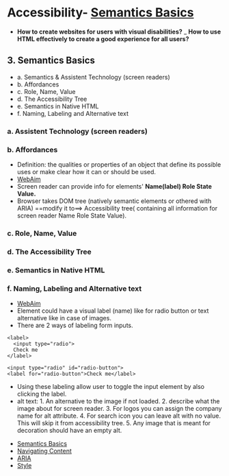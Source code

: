 # Accessibility- [Semantics Basics](#3-semantics-basics)

- __How to create websites for users with visual disabilities?__
_ __How to use HTML effectively to create a good experience for all users?__

## 3. Semantics Basics
- a. Semantics & Assistent Technology (screen readers)
- b. Affordances
- c. Role, Name, Value
- d. The Accessibility Tree
- e. Semantics in Native HTML
- f. Naming, Labeling and Alternative text


### a. Assistent Technology (screen readers)

### b. Affordances
- Definition: the qualities or properties of an object that define its possible uses or make clear how it can or should be used.
- [WebAim](https://www.w3.org/TR/UNDERSTANDING-WCAG20/ensure-compat-rsv.html)
- Screen reader can provide info for elements' **Name(label) Role State Value.**
- Browser takes DOM tree (natively semantic elements or othered with ARIA)  ==modify it to==> Accessibility tree( containing all information for screen reader Name Role State Value).

### c. Role, Name, Value
### d. The Accessibility Tree
### e. Semantics in Native HTML

### f. Naming, Labeling and Alternative text
- [WebAim](https://webaim.org/standards/wcag/checklist#g1.1)
- Element could have a visual label (name) like for radio button or text alternative like in case of images.
- There are 2 ways of labeling form inputs.
```
<label>
  <input type="radio">
  Check me
</label>
```
```
<input type="radio" id="radio-button">
<label for="radio-button">Check me</label>
```
 - Using these labeling allow user to toggle the input element by also clicking the label.
 - alt text: 1. An alternative to the image if not loaded.
             2. describe what the image about for screen reader.
             3. For logos you can assign the company name for alt attribute.
             4. For search icon you can leave alt with no value. This will skip it from accessibility tree.
             5. Any image that is meant for decoration should have an empty alt.           

* [Semantics Basics](#3-semantics-basics)
* [Navigating Content](#4-navigating-content)
* [ARIA](#5-aria)
* [Style](#6-style)
